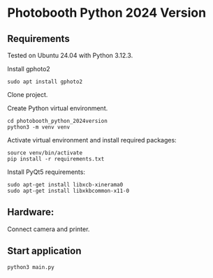 # Photobooth Python 2024 Version

## Requirements

Tested on Ubuntu 24.04 with Python 3.12.3.

Install gphoto2

```
sudo apt install gphoto2
```

Clone project.

Create Python virtual environment.

```
cd photobooth_python_2024version
python3 -m venv venv
```

Activate virtual environment and install required packages:

```
source venv/bin/activate
pip install -r requirements.txt
```

Install PyQt5 requirements:

```
sudo apt-get install libxcb-xinerama0
sudo apt-get install libxkbcommon-x11-0
```

## Hardware:

Connect camera and printer.

## Start application

```
python3 main.py
```